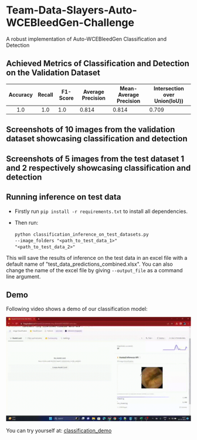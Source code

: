 # Team-Data-Slayers-Auto-WCEBleedGen-Challenge
A robust implementation of Auto-WCEBleedGen Classification and Detection

## Achieved Metrics of Classification and Detection on the Validation Dataset

| Accuracy | Recall | F1-Score | Average Precision | Mean-Average Precision | Intersection over Union(IoU)) |
|:--------:|:------:|----------|-------------------|------------------------|-------------------------------|
|    1.0   |   1.0  | 1.0      | 0.814             | 0.814                  | 0.709                         |

## Screenshots of 10 images from the validation dataset showcasing classification and detection

## Screenshots of 5 images from the test dataset 1 and 2 respectively showcasing classification and detection

## Running inference on test data

- Firstly run <code>pip install -r requirements.txt</code> to install all dependencies.
- Then run:
  
  <code>python classification_inference_on_test_datasets.py --image_folders "<path_to_test_data_1>" "<path_to_test_data_2>"</code>

This will save the results of inference on the test data in an excel file with a default name of "test_data_predictions_combined.xlsx". You can also change the name of the excel file by giving <code>--output_file</code> as a command line argument.

## Demo

Following video shows a demo of our classification model:

![Demo](miscellaneous/classification_demo.gif)

You can try yourself at: [classification_demo](https://huggingface.co/Aaryan333/convnext-tiny-finetuned-misahub-auto-wce)
